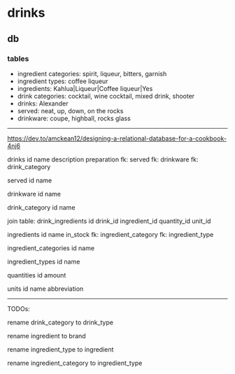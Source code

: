 # drinks

## db

### tables

* ingredient categories: spirit, liqueur, bitters, garnish
* ingredient types: coffee liqueur
* ingredients: Kahlua|Liqueur|Coffee liqueur|Yes
* drink categories: cocktail, wine cocktail, mixed drink, shooter
* drinks: Alexander
* served: neat, up, down, on the rocks
* drinkware: coupe, highball, rocks glass

----

https://dev.to/amckean12/designing-a-relational-database-for-a-cookbook-4nj6

drinks
id
name
description
preparation
fk: served
fk: drinkware
fk: drink_category

served
id
name

drinkware
id
name

drink_category
id
name

join table: drink_ingredients
id
drink_id
ingredient_id
quantity_id
unit_id

ingredients
id
name
in_stock
fk: ingredient_category
fk: ingredient_type

ingredient_categories
id
name

ingredient_types
id
name

quantities
id
amount

units
id
name
abbreviation

----

TODOs:

rename drink_category to drink_type

rename ingredient to brand

rename ingredient_type to ingredient

rename ingredient_category to ingredient_type
